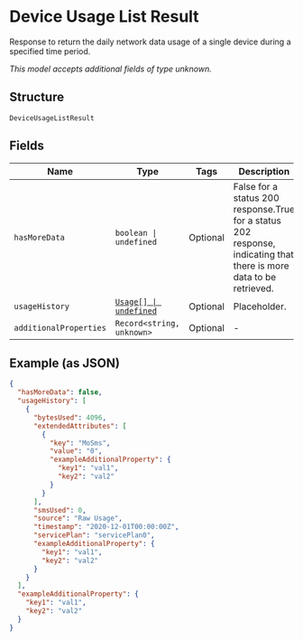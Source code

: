 
# Device Usage List Result

Response to return the daily network data usage of a single device during a specified time period.

*This model accepts additional fields of type unknown.*

## Structure

`DeviceUsageListResult`

## Fields

| Name | Type | Tags | Description |
|  --- | --- | --- | --- |
| `hasMoreData` | `boolean \| undefined` | Optional | False for a status 200 response.True for a status 202 response, indicating that there is more data to be retrieved. |
| `usageHistory` | [`Usage[] \| undefined`](../../doc/models/usage.md) | Optional | Placeholder. |
| `additionalProperties` | `Record<string, unknown>` | Optional | - |

## Example (as JSON)

```json
{
  "hasMoreData": false,
  "usageHistory": [
    {
      "bytesUsed": 4096,
      "extendedAttributes": [
        {
          "key": "MoSms",
          "value": "0",
          "exampleAdditionalProperty": {
            "key1": "val1",
            "key2": "val2"
          }
        }
      ],
      "smsUsed": 0,
      "source": "Raw Usage",
      "timestamp": "2020-12-01T00:00:00Z",
      "servicePlan": "servicePlan0",
      "exampleAdditionalProperty": {
        "key1": "val1",
        "key2": "val2"
      }
    }
  ],
  "exampleAdditionalProperty": {
    "key1": "val1",
    "key2": "val2"
  }
}
```

